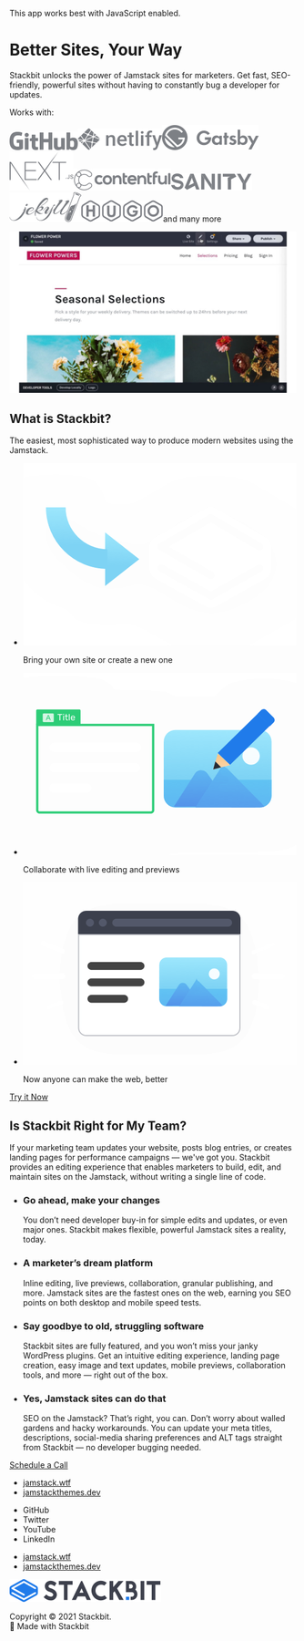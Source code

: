This app works best with JavaScript enabled.







Better Sites, Your Way
======================

Stackbit unlocks the power of Jamstack sites for marketers. Get fast, SEO-friendly, powerful sites without having to constantly bug a developer for updates.

<span class="product-hero-services-title">Works with:</span>

<img src="/images/icons/icon-github-grayscale.svg" alt="GitHub logo" class="product-hero-service" /><img src="/images/icons/icon-netlify-grayscale.svg" alt="Netlify logo" class="product-hero-service" /><img src="/images/icons/icon-gatsby-grayscale.svg" alt="Gatsby logo" class="product-hero-service" /><img src="/images/icons/icon-nextjs-grayscale.svg" alt="Next.js logo" class="product-hero-service" /><img src="/images/icons/icon-contentful-grayscale.svg" alt="Contentful logo" class="product-hero-service" /><img src="/images/icons/icon-sanity-grayscale.svg" alt="Sanity logo" class="product-hero-service" /><img src="/images/icons/icon-jekyll-grayscale.svg" alt="Jekyll logo" class="product-hero-service" /><img src="/images/icons/icon-hugo-grayscale.svg" alt="Hugo logo" class="product-hero-service" /><span class="product-hero-services-etc">and many more</span>

<img src="/images/video-marketers-fallback.jpg" class="product-hero-media" />

What is Stackbit?
-----------------

The easiest, most sophisticated way to produce modern websites using the Jamstack.

-   <img src="/images/majestic-ant.png" alt="Bring your own site or create a new one" class="feature-highlight-combo-item-image" />

    Bring your own site or create a new one

-   <img src="/images/futuristic-mango.png" alt="Collaborate with live editing and previews" class="feature-highlight-combo-item-image" />

    Collaborate with live editing and previews

-   <img src="/images/magical-mars.png" alt="Now anyone can make the web, better" class="feature-highlight-combo-item-image" />

    Now anyone can make the web, better

<a href="https://app.stackbit.com/create" class="feature-highlight-combo-cta button-component button-component-theme-accent"><span>Try it Now</span></a>

Is Stackbit Right for My Team?
------------------------------

If your marketing team updates your website, posts blog entries, or creates landing pages for performance campaigns — we've got you. Stackbit provides an editing experience that enables marketers to build, edit, and maintain sites on the Jamstack, without writing a single line of code.

-   ### Go ahead, make your changes

    You don’t need developer buy-in for simple edits and updates, or even major ones. Stackbit makes flexible, powerful Jamstack sites a reality, today.

-   ### A marketer’s dream platform

    Inline editing, live previews, collaboration, granular publishing, and more. Jamstack sites are the fastest ones on the web, earning you SEO points on both desktop and mobile speed tests.

-   ### Say goodbye to old, struggling software

    Stackbit sites are fully featured, and you won’t miss your janky WordPress plugins. Get an intuitive editing experience, landing page creation, easy image and text updates, mobile previews, collaboration tools, and more — right out of the box.

-   ### Yes, Jamstack sites can do that

    SEO on the Jamstack? That’s right, you can. Don’t worry about walled gardens and hacky workarounds. You can update your meta titles, descriptions, social-media sharing preferences and ALT tags straight from Stackbit — no developer bugging needed.



<a href="https://calendly.com/ryland-stackbit/30min/" class="button-component button-component-theme-accent"><span>Schedule a Call</span></a>









-   <a href="https://jamstack.wtf/" class="footer-link-blue">jamstack.wtf</a>
-   <a href="https://jamstackthemes.dev/" class="footer-link-blue">jamstackthemes.dev</a>



<!-- -->

-   <span class="screen-reader-text">GitHub</span>
-   <span class="screen-reader-text">Twitter</span>
-   <span class="screen-reader-text">YouTube</span>
-   <span class="screen-reader-text">LinkedIn</span>

<!-- -->

-   <a href="https://jamstack.wtf/" class="footer-link-blue">jamstack.wtf</a>
-   <a href="https://jamstackthemes.dev/" class="footer-link-blue">jamstackthemes.dev</a>

<a href="/" class="footer-logo"><img src="/images/logo_alt.svg" alt="Stackbit logo" /></a>

Copyright © 2021 Stackbit.  
💖 Made with Stackbit

<img src="https://www.facebook.com/tr?id=2703040533152181&amp;ev=PageView&amp;noscript=1" width="1" height="1" />
